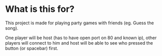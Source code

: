 # What is this for?
This project is made for playing party games with friends (eg. Guess the song).

One player will be host (has to have open port on 80 and known ip), other players will connect to him and host will be able to see who pressed the button (or spacebar) first.